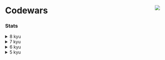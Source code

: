 # Codewars <a href="https://www.codewars.com/users/asahiocean"><img src="https://www.codewars.com/users/asahiocean/badges/large" align="right"></a>

### Stats

<details><summary>8 kyu</summary>
  
| Kata | Solution | Repository |
|:-----|:--------:|:--------:|
| [To square(root) or not to square(root)](https://www.codewars.com/kata/57f6ad55cca6e045d2000627) | 💡 In process | 🔨 Coming soon |
| [Count the Monkeys!](https://www.codewars.com/kata/56f69d9f9400f508fb000ba7) | In process | Coming soon |
| [Grasshopper - Check for factor](https://www.codewars.com/kata/55cbc3586671f6aa070000fb) | In process | Coming soon |
| [Get Planet Name By ID](https://www.codewars.com/kata/515e188a311df01cba000003) | ✅ [**SOLVED**](https://www.codewars.com/kata/reviews/5e940854df14380001f5d587/groups/60ee112a99b9fb0001737183) | [**OPEN**](https://git.io/JMJYy) |
|          |          |          |
  
</details>

<details><summary>7 kyu</summary>

  ```
  I'LL FILL THIS IN COMING SOON.
  ```

</details>

<details><summary>6 kyu</summary>
  
  ```
  I'LL FILL THIS IN COMING SOON.
  ```
  
</details>

<details><summary>5 kyu</summary>
  
  ```
  I'LL FILL THIS IN COMING SOON.
  ```
  
</details>
